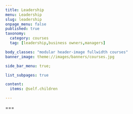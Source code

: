 ```yaml
---
title: Leadership
menu: Leadership
slug: leadership
onpage_menu: false
published: true
taxonomy:
  category: courses
  tag: [leadership,business owners,managers]

body_classes: "modular header-image fullwidth courses"
banner_image: theme://images/banners/courses.jpg

side_bar_menu: true;

list_subpages: true

content:
  items: @self.children

---
```


===
